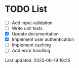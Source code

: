 # TODO List

- [ ] Add input validation
- [ ] Write unit tests
- [x] Update documentation
- [x] Implement user authentication
- [ ] Implement caching
- [ ] Add error handling

Last updated: 2025-06-19 16:25
